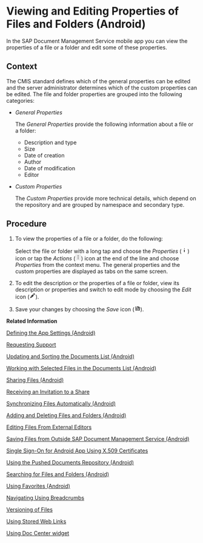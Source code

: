 <!-- loio4a1d42a71f5b4ef68317d574c6c22539 -->

# Viewing and Editing Properties of Files and Folders \(Android\)

In the SAP Document Management Service mobile app you can view the properties of a file or a folder and edit some of these properties.



## Context

The CMIS standard defines which of the general properties can be edited and the server administrator determines which of the custom properties can be edited. The file and folder properties are grouped into the following categories:

-   *General Properties*

    The *General Properties* provide the following information about a file or a folder:

    -   Description and type
    -   Size
    -   Date of creation
    -   Author
    -   Date of modification
    -   Editor

-   *Custom Properties*

    The *Custom Properties* provide more technical details, which depend on the repository and are grouped by namespace and secondary type.




<a name="loio4a1d42a71f5b4ef68317d574c6c22539__steps_j3z_jtv_hp"/>

## Procedure

1.  To view the properties of a file or a folder, do the following:

    Select the file or folder with a long tap and choose the *Properties* \(![](images/Android_Properties_Action_6ad2c25.png)\) icon or tap the *Actions* \(![](images/Android_Tablet_Actions_Icon_8134641.jpg)\) icon at the end of the line and choose *Properties* from the context menu. The general properties and the custom properties are displayed as tabs on the same screen.

2.  To edit the description or the properties of a file or folder, view its description or properties and switch to edit mode by choosing the *Edit* icon \(![](images/Android_Edit_Icon_6f07cf3.png)\).

3.  Save your changes by choosing the *Save* icon \(![](images/Android_Save_Icon_ad372c0.png)\).


**Related Information**  


[Defining the App Settings \(Android\)](defining-the-app-settings-android-5468c24.md "You can define global settings in your mobile app. The options available to you depend on company policy and the settings that your administrator has preselected.")

[Requesting Support](requesting-support-10d5a5a.md "In the Android app of SAP Document Management Service, the Request Support feature is available in the Settings dialog.")

[Updating and Sorting the Documents List \(Android\)](updating-and-sorting-the-documents-list-android-73d5880.md "The SAP Document Management Service app refreshes the list of documents whenever you navigate to a folder.")

[Working with Selected Files in the Documents List \(Android\)](working-with-selected-files-in-the-documents-list-android-3fdff64.md "The documents list displays a list of files and subfolders when you access any folder in SAP Document Management Service.")

[Sharing Files \(Android\)](sharing-files-android-a37c8fb.md "You can share files with colleagues and business partners by creating a link to a share containing the files you want to share. You can distribute the link by e-mail, instant messaging, or social networks, wherever you want.")

[Receiving an Invitation to a Share](receiving-an-invitation-to-a-share-c147806.md "In SAP Document CenterSAP Mobile Documents, share administrators can invite other users to become share members.")

[Synchronizing Files Automatically \(Android\)](synchronizing-files-automatically-android-a65e88a.md "The mobile apps of SAP Document CenterSAP Mobile Documents can keep your files up to date on your device, even if you do not access the files. In addition, the files are still available when you are offline and have no network access.")

[Adding and Deleting Files and Folders \(Android\)](adding-and-deleting-files-and-folders-android-d7c9f53.md "In the SAP Document Management Service mobile app you can add and delete files and folders.")

[Editing Files From External Editors](editing-files-from-external-editors-fb50696.md "On Android devices, you can access files that are stored in SAP Document Management Service from other applications that support the Document Provider extension. You can edit these files and then save them back to SAP Document Management Service.")

[Saving Files from Outside SAP Document Management Service \(Android\)](saving-files-from-outside-sap-document-management-service-android-e02ce26.md "In the SAP Document Management Service mobile app you can save files from other applications.")

[Single Sign-On for Android App Using X.509 Certificates](single-sign-on-for-android-app-using-x-509-certificates-42daae6.md "You can configure your SAP Document CenterSAP Mobile Documents Android mobile app with a certificate for logging on without a user name and password.")

[Using the Pushed Documents Repository \(Android\)](using-the-pushed-documents-repository-android-0b74311.md "The Pushed Documents repository of SAP Document CenterSAP Mobile Documents gives an overview of all pushed documents that are automatically downloaded to your device.")

[Searching for Files and Folders \(Android\)](searching-for-files-and-folders-android-0782d45.md "The SAP Document Management Service mobile app enables you to search offline and online for files and folders in any repository and browse the search results quickly and easily.")

[Using Favorites \(Android\)](using-favorites-android-e15a753.md "To quickly access specific files or folders, you can add links to these items and store them in the Favorites folder.")

[Navigating Using Breadcrumbs](navigating-using-breadcrumbs-ea093e1.md "In the SAP Document Management Service android app, you can switch easily to parent folders of the current folder.")

[Versioning of Files](versioning-of-files-a365676.md)

[Using Stored Web Links](using-stored-web-links-2964d63.md "You can open stored Web links on your Android device.")

[Using Doc Center widget](using-doc-center-widget-69754f5.md "")

